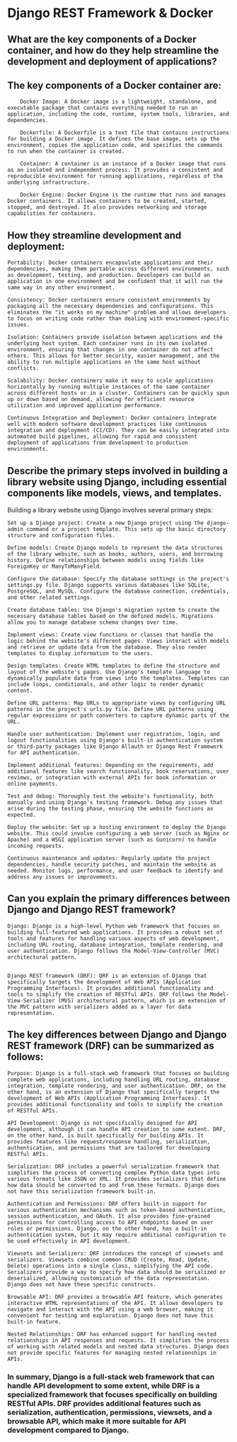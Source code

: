 # Django REST Framework & Docker
## What are the key components of a Docker container, and how do they help streamline the development and deployment of applications?
## The key components of a Docker container are:

        Docker Image: A Docker image is a lightweight, standalone, and executable package that contains everything needed to run an application, including the code, runtime, system tools, libraries, and dependencies.

        Dockerfile: A Dockerfile is a text file that contains instructions for building a Docker image. It defines the base image, sets up the environment, copies the application code, and specifies the commands to run when the container is created.

        Container: A container is an instance of a Docker image that runs as an isolated and independent process. It provides a consistent and reproducible environment for running applications, regardless of the underlying infrastructure.

        Docker Engine: Docker Engine is the runtime that runs and manages Docker containers. It allows containers to be created, started, stopped, and destroyed. It also provides networking and storage capabilities for containers.

## How they streamline development and deployment:

    Portability: Docker containers encapsulate applications and their dependencies, making them portable across different environments, such as development, testing, and production. Developers can build an application in one environment and be confident that it will run the same way in any other environment.

    Consistency: Docker containers ensure consistent environments by packaging all the necessary dependencies and configurations. This eliminates the "it works on my machine" problem and allows developers to focus on writing code rather than dealing with environment-specific issues.

    Isolation: Containers provide isolation between applications and the underlying host system. Each container runs in its own isolated environment, ensuring that changes in one container do not affect others. This allows for better security, easier management, and the ability to run multiple applications on the same host without conflicts.

    Scalability: Docker containers make it easy to scale applications horizontally by running multiple instances of the same container across different hosts or in a cluster. Containers can be quickly spun up or down based on demand, allowing for efficient resource utilization and improved application performance.

    Continuous Integration and Deployment: Docker containers integrate well with modern software development practices like continuous integration and deployment (CI/CD). They can be easily integrated into automated build pipelines, allowing for rapid and consistent deployment of applications from development to production environments.

## Describe the primary steps involved in building a library website using Django, including essential components like models, views, and templates.
Building a library website using Django involves several primary steps:

    Set up a Django project: Create a new Django project using the django-admin command or a project template. This sets up the basic directory structure and configuration files.

    Define models: Create Django models to represent the data structures of the library website, such as books, authors, users, and borrowing history. Define relationships between models using fields like ForeignKey or ManyToManyField.

    Configure the database: Specify the database settings in the project's settings.py file. Django supports various databases like SQLite, PostgreSQL, and MySQL. Configure the database connection, credentials, and other related settings.

    Create database tables: Use Django's migration system to create the necessary database tables based on the defined models. Migrations allow you to manage database schema changes over time.

    Implement views: Create view functions or classes that handle the logic behind the website's different pages. Views interact with models and retrieve or update data from the database. They also render templates to display information to the users.

    Design templates: Create HTML templates to define the structure and layout of the website's pages. Use Django's template language to dynamically populate data from views into the templates. Templates can include loops, conditionals, and other logic to render dynamic content.

    Define URL patterns: Map URLs to appropriate views by configuring URL patterns in the project's urls.py file. Define URL patterns using regular expressions or path converters to capture dynamic parts of the URL.

    Handle user authentication: Implement user registration, login, and logout functionalities using Django's built-in authentication system or third-party packages like Django Allauth or Django Rest Framework for API authentication.

    Implement additional features: Depending on the requirements, add additional features like search functionality, book reservations, user reviews, or integration with external APIs for book information or online payments.

    Test and debug: Thoroughly test the website's functionality, both manually and using Django's testing framework. Debug any issues that arise during the testing phase, ensuring the website functions as expected.

    Deploy the website: Set up a hosting environment to deploy the Django website. This could involve configuring a web server (such as Nginx or Apache) and a WSGI application server (such as Gunicorn) to handle incoming requests.

    Continuous maintenance and updates: Regularly update the project dependencies, handle security patches, and maintain the website as needed. Monitor logs, performance, and user feedback to identify and address any issues or improvements.

## Can you explain the primary differences between Django and Django REST framework?
    Django: Django is a high-level Python web framework that focuses on building full-featured web applications. It provides a robust set of tools and features for handling various aspects of web development, including URL routing, database integration, template rendering, and user authentication. Django follows the Model-View-Controller (MVC) architectural pattern.


    Django REST framework (DRF): DRF is an extension of Django that specifically targets the development of Web APIs (Application Programming Interfaces). It provides additional functionality and tools to simplify the creation of RESTful APIs. DRF follows the Model-View-Serializer (MVS) architectural pattern, which is an extension of the MVC pattern with serializers added as a layer for data representation.


## The key differences between Django and Django REST framework (DRF) can be summarized as follows:

    Purpose: Django is a full-stack web framework that focuses on building complete web applications, including handling URL routing, database integration, template rendering, and user authentication. DRF, on the other hand, is an extension of Django that specifically targets the development of Web APIs (Application Programming Interfaces). It provides additional functionality and tools to simplify the creation of RESTful APIs.

    API Development: Django is not specifically designed for API development, although it can handle API creation to some extent. DRF, on the other hand, is built specifically for building APIs. It provides features like request/response handling, serialization, authentication, and permissions that are tailored for developing RESTful APIs.

    Serialization: DRF includes a powerful serialization framework that simplifies the process of converting complex Python data types into various formats like JSON or XML. It provides serializers that define how data should be converted to and from these formats. Django does not have this serialization framework built-in.

    Authentication and Permissions: DRF offers built-in support for various authentication mechanisms such as token-based authentication, session authentication, and OAuth. It also provides fine-grained permissions for controlling access to API endpoints based on user roles or permissions. Django, on the other hand, has a built-in authentication system, but it may require additional configuration to be used effectively in API development.

    Viewsets and Serializers: DRF introduces the concept of viewsets and serializers. Viewsets combine common CRUD (Create, Read, Update, Delete) operations into a single class, simplifying the API code. Serializers provide a way to specify how data should be serialized or deserialized, allowing customization of the data representation. Django does not have these specific constructs.

    Browsable API: DRF provides a browsable API feature, which generates interactive HTML representations of the API. It allows developers to navigate and interact with the API using a web browser, making it convenient for testing and exploration. Django does not have this built-in feature.

    Nested Relationships: DRF has enhanced support for handling nested relationships in API responses and requests. It simplifies the process of working with related models and nested data structures. Django does not provide specific features for managing nested relationships in APIs.

### In summary, Django is a full-stack web framework that can handle API development to some extent, while DRF is a specialized framework that focuses specifically on building RESTful APIs. DRF provides additional features such as serialization, authentication, permissions, viewsets, and a browsable API, which make it more suitable for API development compared to Django.
